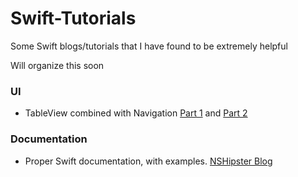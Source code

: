 # Swift-Tutorials

Some Swift blogs/tutorials that I have found to be extremely helpful

Will organize this soon

### UI
* TableView combined with Navigation [Part 1](http://www.codingexplorer.com/getting-started-uitableview-swift/)
and [Part 2](http://www.codingexplorer.com/segue-uitableviewcell-taps-swift/)

### Documentation
* Proper Swift documentation, with examples. [NSHipster Blog](http://nshipster.com/swift-documentation/)
